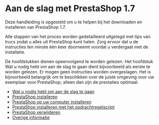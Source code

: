 # Aan de slag met PrestaShop 1.7

Deze handleiding is opgesteld om u te helpen bij het downloaden en installeren van PrestaShop 1.7.

Alle stappen van het proces worden gedetailleerd uitgelegd met tips van trucs zodat u alles uit PrestaShop kunt halen. Zorg ervoor dat u de instructies ten minste één keer doorneemt voordat u verdergaat met de installatie.

De hoofdstukken dienen opeenvolgend te worden gelezen. Het hoofdstuk Wat u nodig hebt om aan de slag te gaan dient bijvoorbeeld als eerste te worden gelezen. Er mogen geen instructies worden overgeslagen. Het is bijvoorbeeld belangrijk om te beschikken over de juiste omgeving voor uw exemplaar voor PrestaShop; alleen dan zijn de prestaties optimaal.

* [ Wat u nodig hebt om aan de slag te gaan](wat-u-nodig-hebt-om-aan-de-slag-te-gaan.md)
* [ PrestaShop installeren](prestashop-installeren.md)
*  [PrestaShop op uw computer installeren](prestashop-computer-installeren.md)
*  [PrestaShop installeren met het opdrachtregelscript](prestashop-installeren-met-het-opdrachtregelscript.md)
*  [PrestaShop verwijderen](prestashop-verwijderen.md)
*  [Overige informatie](overige-informatie.md)

